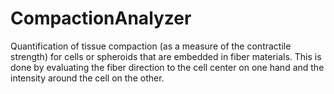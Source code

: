 # CompactionAnalyzer 

Quantification of tissue compaction (as a measure of the contractile strength) for cells or spheroids that are embedded in fiber materials. This is done by evaluating the fiber direction to the cell center on one hand and the intensity around the cell on the other.   


